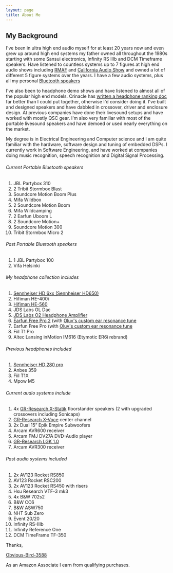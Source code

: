 ```yaml
---
layout: page
title: About Me
---
```


## My Background

I've been in ultra high end audio myself for at least 20 years now and even grew up around high end systems my father owned all throughout the 1980s starting with some Sansui electronics, Infinity RS IIIb and DCM Timeframe speakers. Have listened to countless systems up to 7 figures at high end audio shows including [RMAF](https://www.facebook.com/RockyMountainAudioFest/) and [California Audio Show](https://www.caaudioshow.com/) and owned a lot of different 5 figure systems over the years. I have a few audio systems, plus all my personal [Bluetooth speakers](https://www.reddit.com/r/Bluetooth_Speakers/comments/xrmbv1/when_you_have_a_bluetooth_speaker_addiction_my/)

I've also been to headphone demo shows and have listened to almost all of the popular high end models. Crinacle has [written a headphone ranking doc](https://crinacle.com/rankings/headphones/) far better than I could put together, otherwise I'd consider doing it. I've built and designed speakers and have dabbled in crossover, driver and enclosure design. At previous companies have done their livesound setups and have worked with mostly QSC gear. I'm also very familiar with most of the portable livesound speakers and have demoed or used nearly everything on the market.

My degree is in Electrical Engineering and Computer science and I am quite familiar with the hardware, software design and tuning of embedded DSPs. I currently work in Software Engineering, and have worked at companies doing music recognition, speech recognition and Digital Signal Processing. 

###### Current Portable Bluetooth speakers
1. JBL Partybox 310
1. 2 Tribit Stormbox Blast
1. Soundcore Motion Boom Plus
1. Mifa Wildbox
1. 2 Soundcore Motion Boom
1. Mifa Wildcamping
1. 2 Earfun Uboom L
1. 2 Soundcore Motion+
1. Soundcore Motion 300
1. Tribit Stormbox Micro 2

###### Past Portable Bluetooth speakers
1. 1 JBL Partybox 100
1. Vifa Helsinki

###### My headphone collection includes
1. [Sennheiser HD 6xx (Sennheiser HD650)](https://www.amazon.com/Sennheiser-HD-650-Professional-Headphone/dp/B00018MSNI/ref=sr_1_3?&_encoding=UTF8&tag=rankingspea01-20&linkCode=ur2&linkId=e101e3168afc0133d8a2e8309182ef8b&camp=1789&creative=9325)
1. Hifiman HE-400i
1. [Hifiman HE-560](https://www.amazon.com/HIFIMAN-HE-560-Premium-Magnetic-Headphones/dp/B00LMSR5OS/ref=sr_1_3?&_encoding=UTF8&tag=rankingspea01-20&linkCode=ur2&linkId=893ab614dadd68d28e0dca31da86b6f5&camp=1789&creative=9325)
1. JDS Labs OL Dac
1. [JDS Labs O2 Headphone Amplifier](https://jdslabs.com/product/objective2/)
1. [Earfun Free Pro 2](https://www.amazon.com/Earbuds-Free-Pro-Cancelling-Bluetooth/dp/B09JWMJ7PW/ref=sr_1_1_sspa?&_encoding=UTF8&tag=rankingspea01-20&linkCode=ur2&linkId=a00ae141c6dfec0ae78e42151329d561&camp=1789&creative=9325") (with [Oluv's custom ear resonance tune](https://docs.google.com/document/d/1bCOC94C_95H7xIbuUzURG0gBQ1DomcgcNy30yGc0XkI/edit#heading=h.i07j71o7qimd)
1. Earfun Free Pro (with [Oluv's custom ear resonance tune](https://docs.google.com/document/d/1bCOC94C_95H7xIbuUzURG0gBQ1DomcgcNy30yGc0XkI/edit#heading=h.i07j71o7qimd)
1. Fiil T1 Pro
1. Altec Lansing inMotion IM616 (Etymotic ER6i rebrand)

###### Previous headphones included
1. [Sennheiser HD 280 pro](https://www.amazon.com/Sennheiser-Professional-Over-Ear-Monitoring-Headphones/dp/B00IT0IHOY/ref=sr_1_2?&_encoding=UTF8&tag=rankingspea01-20&linkCode=ur2&linkId=dbc89df049cb5804ed7186dd8fc68e0d&camp=1789&creative=9325")
1. Anbes 359
1. Fiil T1X
1. Mpow M5

###### Current audio systems include
1. 4x [GR-Research X-Statik](https://gr-research.com/product/x-statik-kit/) floorstander speakers (2 with upgraded crossovers including Sonicaps)
1. [GR-Research X-Voce](https://gr-research.com/product/x-voce-kit/) center channel
1. 2x Dual 15” Epik Empire Subwoofers
1. Arcam AVR600 receiver
1. Arcam FMJ DV27A DVD-Audio player
1. [GR-Research LGK 1.0](https://gr-research.com/product/lgk-2-0/)
1. Arcam AVR300 receiver

###### Past audio systems included
1. 2x AV123 Rocket RS850
1. AV123 Rocket RSC200
1. 2x AV123 Rocket RS450 with risers
1. Hsu Research VTF-3 mk3
1. 4x B&W 702s2
1. B&W CC6
1. B&W ASW750
1. NHT Sub Zero
1. Event 20/20
1. Infinity RS-IIIb
1. Infinity Reference One
1. DCM TimeFrame TF-350




Thanks,

[Obvious-Bird-3588](https://www.reddit.com/user/Obvious-Bird-3588/)

As an Amazon Associate I earn from qualifying purchases.
